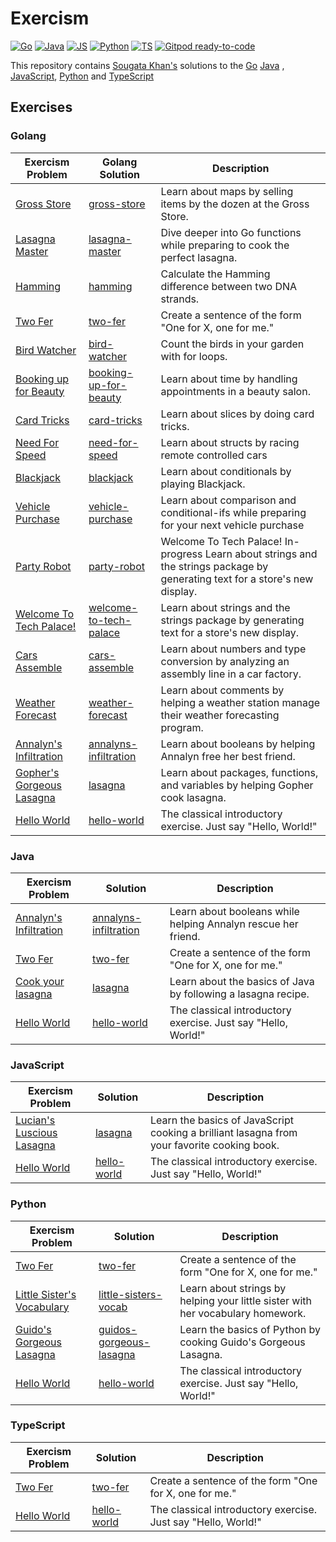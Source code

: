 # Exercism

[![Go](https://github.com/sougat818/exercism/actions/workflows/go.yml/badge.svg)](https://github.com/sougat818/exercism/actions/workflows/go.yml) [![Java](https://github.com/sougat818/exercism/actions/workflows/java.yml/badge.svg)](https://github.com/sougat818/exercism/actions/workflows/java.yml) [![JS](https://github.com/sougat818/exercism/actions/workflows/js.yml/badge.svg)](https://github.com/sougat818/exercism/actions/workflows/js.yml) [![Python](https://github.com/sougat818/exercism/actions/workflows/python.yml/badge.svg)](https://github.com/sougat818/exercism/actions/workflows/python.yml) [![TS](https://github.com/sougat818/exercism/actions/workflows/ts.yml/badge.svg)](https://github.com/sougat818/exercism/actions/workflows/ts.yml) [![Gitpod ready-to-code](https://img.shields.io/badge/Gitpod-ready--to--code-908a85?logo=gitpod)](https://gitpod.io/#https://github.com/sougat818/exercism)

This repository contains [Sougata Khan's](https://exercism.org/profiles/sougat818) solutions to
the [Go](https://exercism.org/tracks/java) [Java](https://exercism.org/tracks/java)
, [JavaScript](https://exercism.org/tracks/javascript), [Python](https://exercism.org/tracks/python)
and [TypeScript](https://exercism.org/tracks/typescript)

## Exercises

### Golang

| Exercism Problem                                                     | Golang Solution                                                               | Description |
|----------------------------------------------------------------------|-------------------------------------------------------------------------------|-------------|
|[Gross Store](https://exercism.org/tracks/go/exercises/gross-store)| [gross-store](go/gross-store/gross_store.go)                                  | Learn about maps by selling items by the dozen at the Gross Store. |
|[Lasagna Master](https://exercism.org/tracks/go/exercises/lasagna-master)| [lasagna-master](go/lasagna-master/lasagna_master.go)                         | Dive deeper into Go functions while preparing to cook the perfect lasagna. |
|[Hamming](https://exercism.org/tracks/go/exercises/hamming)| [hamming](go/hamming/hamming.go)                                              | Calculate the Hamming difference between two DNA strands. |
|[Two Fer](https://exercism.org/tracks/go/exercises/two-fer)| [two-fer](go/two-fer/two_fer.go)                                              | Create a sentence of the form "One for X, one for me." |
|[Bird Watcher](https://exercism.org/tracks/go/exercises/bird-watcher)| [bird-watcher](go/bird-watcher/bird_watcher.go)                               | Count the birds in your garden with for loops. |
|[Booking up for Beauty](https://exercism.org/tracks/go/exercises/booking-up-for-beauty)| [booking-up-for-beauty](go/booking-up-for-beauty/booking_up_for_beauty.go)    | Learn about time by handling appointments in a beauty salon. |
|[Card Tricks](https://exercism.org/tracks/go/exercises/card-tricks)| [card-tricks](go/card-tricks/card_tricks.go)                                  | Learn about slices by doing card tricks. |
|[Need For Speed](https://exercism.org/tracks/go/exercises/need-for-speed)| [need-for-speed](go/need-for-speed/need_for_speed.go)                         | Learn about structs by racing remote controlled cars |
|[Blackjack](https://exercism.org/tracks/go/exercises/blackjack)| [blackjack](go/blackjack/blackjack.go)                                        | Learn about conditionals by playing Blackjack. |
|[Vehicle Purchase](https://exercism.org/tracks/go/exercises/vehicle-purchase)| [vehicle-purchase](go/vehicle-purchase/vehicle_purchase.go)                   | Learn about comparison and conditional-ifs while preparing for your next vehicle purchase |
|[Party Robot](https://exercism.org/tracks/go/exercises/party-robot)| [party-robot](go/party-robot/party_robot.go)                                  | Welcome To Tech Palace! In-progress Learn about strings and the strings package by generating text for a store's new display. |
|[Welcome To Tech Palace!](https://exercism.org/tracks/go/exercises/welcome-to-tech-palace)| [welcome-to-tech-palace](go/welcome-to-tech-palace/welcome_to_tech_palace.go) | Learn about strings and the strings package by generating text for a store's new display. |
|[Cars Assemble](https://exercism.org/tracks/go/exercises/cars-assemble)| [cars-assemble](go/cars-assemble/cars_assemble.go)                            | Learn about numbers and type conversion by analyzing an assembly line in a car factory. |
|[Weather Forecast](https://exercism.org/tracks/go/exercises/weather-forecast)| [weather-forecast](go/weather-forecast/weather_forecast.go)                   | Learn about comments by helping a weather station manage their weather forecasting program. |
|[Annalyn's Infiltration](https://exercism.org/tracks/go/exercises/annalyns-infiltration)| [annalyns-infiltration](go/annalyns-infiltration/annalyns_infiltration.go)    | Learn about booleans by helping Annalyn free her best friend. |
|[Gopher's Gorgeous Lasagna](https://exercism.org/tracks/go/exercises/lasagna)| [lasagna](go/lasagna/lasagna.go)                                              | Learn about packages, functions, and variables by helping Gopher cook lasagna. |
|[Hello World](https://exercism.org/tracks/go/exercises/hello-world)| [hello-world](go/hello-world/hello_world.go)                                  | The classical introductory exercise. Just say "Hello, World!" |

### Java

| Exercism Problem                                                        | Solution                                                                                    | Description |
|-------------------------------------------------------------------------|---------------------------------------------------------------------------------------------|-------------|
| [Annalyn's Infiltration](https://exercism.org/tracks/java/exercises/annalyns-infiltration) | [annalyns-infiltration](java/annalyns-infiltration/src/main/java/AnnalynsInfiltration.java) | Learn about booleans while helping Annalyn rescue her friend. |
| [Two Fer](https://exercism.org/tracks/java/exercises/two-fer)           | [two-fer](java/two-fer/src/main/java/TwoFer.java)                                           | Create a sentence of the form "One for X, one for me." |
| [Cook your lasagna](https://exercism.org/tracks/java/exercises/lasagna) | [lasagna](java/lasagna/src/main/java/Lasagna.java)                                          | Learn about the basics of Java by following a lasagna recipe. |
| [Hello World](https://exercism.org/tracks/java/exercises/hello-world)   | [hello-world](java/hello-world/src/main/java/Greeter.java)                                  | The classical introductory exercise. Just say "Hello, World!" |

### JavaScript

| Exercism Problem                                                                | Solution                                                                                   | Description                                                                                |
|---------------------------------------------------------------------------------|--------------------------------------------------------------------------------------------|--------------------------------------------------------------------------------------------|
| [Lucian's Luscious Lasagna](https://exercism.org/tracks/javascript/exercises/lasagna) | [lasagna](javascript/lasagna/lasagna.js) | Learn the basics of JavaScript cooking a brilliant lasagna from your favorite cooking book.|
| [Hello World](https://exercism.org/tracks/javascript/exercises/hello-world)     | [hello-world](javascript/hello-world/hello-world.js) | The classical introductory exercise. Just say "Hello, World!" |

### Python

| Exercism Problem                                                            | Solution                                                       | Description |
|-----------------------------------------------------------------------------|----------------------------------------------------------------|-------------|
|[Two Fer](https://exercism.org/tracks/python/exercises/two-fer)| [two-fer](python/two-fer/two_fer.py)                           | Create a sentence of the form "One for X, one for me." |
|[Little Sister's Vocabulary](https://exercism.org/tracks/python/exercises/little-sisters-vocab)| [little-sisters-vocab](python/little-sisters-vocab/strings.py) | Learn about strings by helping your little sister with her vocabulary homework. |
|[Guido's Gorgeous Lasagna](https://exercism.org/tracks/python/exercises/guidos-gorgeous-lasagna)| [guidos-gorgeous-lasagna](python/guidos-gorgeous-lasagna/lasagna.py) | Learn the basics of Python by cooking Guido's Gorgeous Lasagna. |
|[Hello World](https://exercism.org/tracks/python/exercises/hello-world)| [hello-world](python/hello-world/hello_world.py)               | The classical introductory exercise. Just say "Hello, World!" |

### TypeScript
| Exercism Problem                                                            | Solution                                             | Description |
|-----------------------------------------------------------------------------|------------------------------------------------------|-------------|
|[Two Fer](https://exercism.org/tracks/typescript/exercises/two-fer)| [two-fer](typescript/two-fer/two-fer.ts)             | Create a sentence of the form "One for X, one for me." |
| [Hello World](https://exercism.org/tracks/typescript/exercises/hello-world) | [hello-world](typescript/hello-world/hello-world.ts) | The classical introductory exercise. Just say "Hello, World!" |
